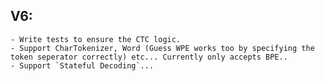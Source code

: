 ## V6:
    - Write tests to ensure the CTC logic.
    - Support CharTokenizer, Word (Guess WPE works too by specifying the token seperator correctly) etc... Currently only accepts BPE..
    - Support `Stateful Decoding`...

